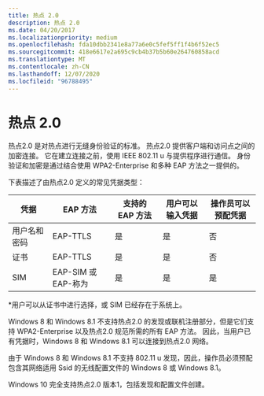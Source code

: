 ```yaml
---
title: 热点 2.0
description: 热点 2.0
ms.date: 04/20/2017
ms.localizationpriority: medium
ms.openlocfilehash: fda10dbb2341e8a77a6e0c5fef5ff1f4b6f52ec5
ms.sourcegitcommit: 418e6617e2a695c9cb4b37b5b60e264760858acd
ms.translationtype: MT
ms.contentlocale: zh-CN
ms.lasthandoff: 12/07/2020
ms.locfileid: "96788495"
---
```

# <a name="hotspot-20"></a>热点 2.0

热点2.0 是对热点进行无缝身份验证的标准。 热点2.0 提供客户端和访问点之间的加密连接。 它在建立连接之前，使用 IEEE 802.11 u 与提供程序进行通信。 身份验证和加密是通过结合使用 WPA2-Enterprise 和多种 EAP 方法之一提供的。

下表描述了由热点2.0 定义的常见凭据类型：

|凭据|EAP 方法|支持的 EAP 方法|用户可以输入凭据|操作员可以预配凭据|
|----|----|----|----|----|
|用户名和密码|EAP-TTLS|是|是|否|
|证书|EAP-TTLS|是|是|否|
|SIM|EAP-SIM 或 EAP-称为|是|是|是|

\*用户可以从证书中进行选择，或 SIM 已经存在于系统上。

Windows 8 和 Windows 8.1 不支持热点2.0 的发现或联机注册部分，但是它们支持 WPA2-Enterprise 以及热点2.0 规范所需的所有 EAP 方法。 因此，当用户已有凭据时，Windows 8 和 Windows 8.1 可以连接到热点2.0 网络。

由于 Windows 8 和 Windows 8.1 不支持 802.11 u 发现，因此，操作员必须预配包含其网络适用 Ssid 的无线配置文件的 Windows 8 或 Windows 8.1。

Windows 10 完全支持热点2.0 版本1，包括发现和配置文件创建。

